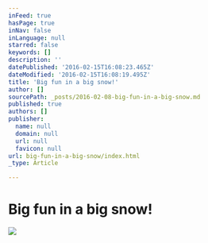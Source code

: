 ```yaml
---
inFeed: true
hasPage: true
inNav: false
inLanguage: null
starred: false
keywords: []
description: ''
datePublished: '2016-02-15T16:08:23.465Z'
dateModified: '2016-02-15T16:08:19.495Z'
title: 'Big fun in a big snow!'
author: []
sourcePath: _posts/2016-02-08-big-fun-in-a-big-snow.md
published: true
authors: []
publisher:
  name: null
  domain: null
  url: null
  favicon: null
url: big-fun-in-a-big-snow/index.html
_type: Article

---
```

# Big fun in a big snow!
![](https://s3-us-west-2.amazonaws.com/the-grid-img/p/24af8e109464ea7d3cdc6978ee163880bb33164c.jpg)